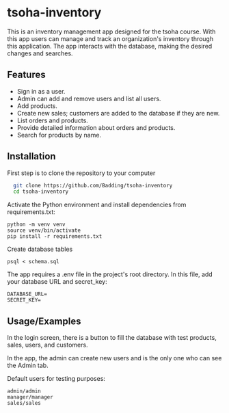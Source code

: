 # tsoha-inventory 

This is an inventory management app designed for the tsoha course. With this app users can manage and track an organization's inventory through this application. The app interacts with the database, making the desired changes and searches.

## Features

- Sign in as a user.
- Admin can add and remove users and list all users.
- Add products.
- Create new sales; customers are added to the database if they are new.
- List orders and products.
- Provide detailed information about orders and products.
- Search for products by name.

## Installation

First step is to clone the repository to your computer

```bash
  git clone https://github.com/Badding/tsoha-inventory
  cd tsoha-inventory
```
Activate the Python environment and install dependencies from requirements.txt:
```
python -m venv venv
source venv/bin/activate
pip install -r requirements.txt
```

Create database tables
```
psql < schema.sql
```

The app requires a .env file in the project's root directory. In this file, add your database URL and secret_key:
```
DATABASE_URL=
SECRET_KEY=
```

## Usage/Examples

In the login screen, there is a button to fill the database with test products, sales, users, and customers.

In the app, the admin can create new users and is the only one who can see the Admin tab.

Default users for testing purposes:
```
admin/admin
manager/manager
sales/sales

```

